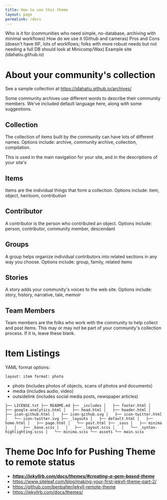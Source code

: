 ```yaml
---
title: How to use this theme
layout: page
permalink: /docs
---
```



Who is it for (communities who need simple, no-database, archiving with minimal workflows)
How do we use it (Github and cameras)
Pros and Cons (doesn't have IIIF, lots of workflows; folks with more robust needs but not needing a full DB should look at Minicomp/Wax)
Example site (idahatiu.github.io)


# About your community's collection

See a sample collection at https://idahatiu.github.io/archives/

Some community archives use different words to describe their community members. We've included default language here, along with some suggestions.

## Collection

The collection of items built by the community can have lots of different names. Options include: archive, community archive, collection, compilation.

This is used in the main navigation for your site, and in the descriptions of your site's 

## Items

Items are the individual things that form a collection. Options include: item, object, heirloom, contribution

## Contributor

A contributor is the person who contributed an object. Options include: person, contributor, community member, descendant

## Groups

A group helps organize individual contributors into related sections in any way you choose. Options include: group, family, related items

## Stories

A story adds your community's voices to the web site. Options include: story, history, narrative, tale, memoir

## Team Members

Team members are the folks who work with the community to help collect and post items. This may or may not be part of your community's collection process. If it is, leave these blank.

# Item Listings

YAML format options:

`layout: item
format: photo`

- photo (includes photos of objects, scans of photos and documents)
- media (includes audio, video)
- outsidelink (includes social media posts, newspaper articles)


`
├── LICENSE.txt
├── README.md
├── _includes
│   ├── footer.html
│   ├── google-analytics.html
│   ├── head.html
│   ├── header.html
│   ├── icon-github.html
│   ├── icon-github.svg
│   ├── icon-twitter.html
│   └── icon-twitter.svg
├── _layouts
│   ├── default.html
│   ├── home.html
│   ├── page.html
│   └── post.html
├── _sass
│   ├── minima
│   │   ├── _base.scss
│   │   ├── _layout.scss
│   │   └── _syntax-highlighting.scss
│   └── minima.scss
└── assets
    └── main.scss
`

# Theme Doc Info for Pushing Theme to remote status

- ***https://jekyllrb.com/docs/themes/#creating-a-gem-based-theme***
- https://www.siteleaf.com/blog/making-your-first-jekyll-theme-part-2/
- https://github.com/benbalter/jekyll-remote-theme
- https://jekyllrb.com/docs/themes/
